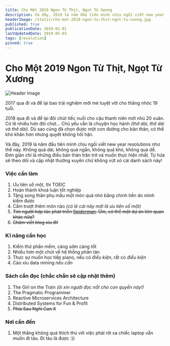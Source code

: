 ```yaml
---
title: Cho Một 2019 Ngon Từ Thịt, Ngọt Từ Xương
description: Và đây, 2019 là năm đầu tiên mình chịu ngồi viết new year resolutions như thế này. Không quá dài, không quá ngắn, không quá khó, không quá dễ. Đơn giản chỉ là những điều bản thân trăn trở và muốn thực hiện nhất. Tự hứa sẽ theo dõi và cập nhật thường xuyên chứ không vứt xó cái danh sách này!
headerImage: /static/cho-mot-2019-ngon-tu-thit-ngot-tu-xuong.jpg
published: true
publicationDate: 2019-01-01
lastUpdatedDate: 2019-05-03
tags: [resolution]
pinned: true
---
```


# Cho Một 2019 Ngon Từ Thịt, Ngọt Từ Xương

![Header Image](/static/cho-mot-2019-ngon-tu-thit-ngot-tu-xuong.jpg)

2017 qua đi và để lại bao trải nghiệm mới mẻ tuyệt vời cho thằng nhóc 19 tuổi.

2018 qua đi và để lại đôi chút tiếc nuối cho cậu thanh niên mới nhú 20 xuân. Có lẽ nhiều hơn đôi chút... Chủ yếu vẫn là chuyện học hành _(thở dài, thở dài và thở dài)_. Dù sao cũng đã chọn được một con đường cho bản thân, có thể khó khăn hơn nhưng quyết không hối hận.

Và đây, 2019 là năm đầu tiên mình chịu ngồi viết new year resolutions như thế này. Không quá dài, không quá ngắn, không quá khó, không quá dễ. Đơn giản chỉ là những điều bản thân trăn trở và muốn thực hiện nhất. Tự hứa sẽ theo dõi và cập nhật thường xuyên chứ không vứt xó cái danh sách này!

### Việc cần làm

1. Ưu tiên số một, thi TOEIC
2. Hoàn thành khoá luận tốt nghiệp
3. Tặng song thân phụ mẫu một món quà nhỏ bằng chính tiền do mình kiếm được
4. Cấm trượt thêm môn nào _(có lẽ cái này mới là ưu tiên số một)_
5. ~~Tìm người hợp tác phát triển [Spiderman](https://github.com/albert-team/spiderman). Ừm, có thể một dự án liên quan khác nữa?~~
6. ~~Chăm viết blog xíu đi!~~

### Kĩ năng cần học

1. Kiểm thử phần mềm, càng sớm càng tốt
2. Nhiều hơn một chút về hệ thống phân tán
3. Thực sự muốn học tiếp piano, nếu có _điều kiện_, rất có _điều kiện_
4. Cào xíu data mining _nếu cần_

### Sách cần đọc (chắc chắn sẽ cập nhật thêm)

1. The Girl on the Train _(ôi xin người đọc nốt cho con quyển này!)_
2. The Pragmatic Programmer
3. Reactive Microservices Architecture
4. Distributed Systems for Fun & Profit
5. ~~Phía Sau Nghi Can X~~

### Nơi cần đến

1. Một thằng không quá thích thú với việc phải rời xa chiếc laptop vẫn muốn đi tàu. Đi tàu là được :))

